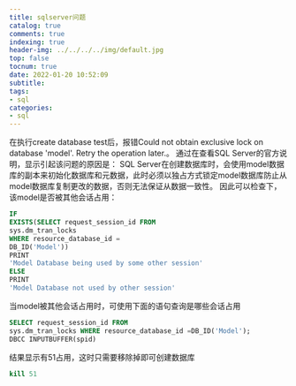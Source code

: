 ```yaml
---
title: sqlserver问题
catalog: true
comments: true
indexing: true
header-img: ../../../../img/default.jpg
top: false
tocnum: true
date: 2022-01-20 10:52:09
subtitle:
tags:
- sql
categories:
- sql
---
```


在执行create database test后，报错Could not obtain exclusive lock on database 'model'. Retry the operation later.。
通过在查看SQL Server的官方说明，显示引起该问题的原因是：
SQL Server在创建数据库时，会使用model数据库的副本来初始化数据库和元数据，此时必须以独占方式锁定model数据库防止从model数据库复制更改的数据，否则无法保证从数据一致性。
因此可以检查下，该model是否被其他会话占用：

```sql
IF
EXISTS(SELECT request_session_id FROM
sys.dm_tran_locks
WHERE resource_database_id =
DB_ID('Model'))
PRINT
'Model Database being used by some other session'
ELSE
PRINT
'Model Database not used by other session'
```
当model被其他会话占用时，可使用下面的语句查询是哪些会话占用
```sql
SELECT request_session_id FROM
sys.dm_tran_locks WHERE resource_database_id =DB_ID('Model');
DBCC INPUTBUFFER(spid)
```
结果显示有51占用，这时只需要移除掉即可创建数据库

```sql
kill 51
```